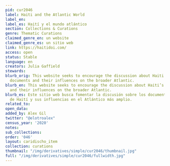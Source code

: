 ```yaml
---
pid: cur2046
label: Haiti and the Atlantic World
label_en:
label_es: Haití y el mundo atlántico
section: Collections & Curations
genre: Thematic Curations
claimed_genre_en: un website
claimed_genre_es: un sitio web
link: https://haitidoi.com/
access: open
status: Stable
language: en
creators: Julia Gaffield
stewards:
blurb_orig: This website seeks to encourage the discussion about Haiti’s founding
  documents and their influences on the broader Atlantic.
blurb_en: This website seeks to encourage the discussion about Haiti’s founding documents
  and their influences on the broader Atlantic.
blurb_es: Este sitio web busca fomentar la discusión sobre los documentos fundadores
  de Haití y sus influencias en el Atlántico más amplio.
related_to:
open_data:
added_by: Alex Gil
twitter: "@elotroalex"
census_year: '2020'
notes:
sub_collections:
order: '046'
layout: caridischo_item
collection: curations
thumbnail: "/img/derivatives/simple/cur2046/thumbnail.jpg"
full: "/img/derivatives/simple/cur2046/fullwidth.jpg"
---
```

